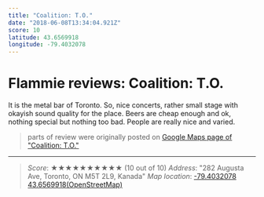```yaml
---
title: "Coalition: T.O."
date: "2018-06-08T13:34:04.921Z"
score: 10
latitude: 43.6569918
longitude: -79.4032078
---
```

# Flammie reviews: Coalition: T.O.

It is the metal bar of Toronto. So, nice concerts, rather small stage
with  okayish sound quality for the place. Beers are cheap enough and ok,
nothing special but nothing too bad. People are really nice and varied.

> parts of review were originally posted on [Google Maps page of
  "Coalition: T.O."](https://www.google.com/maps/place//data=!4m2!3m1!1s0x0:0x8b0fdd1b21a998b3)
---
> *Score*: ★★★★★★★★★★ (10 out of 10)
> *Address*: "282 Augusta Ave, Toronto, ON M5T 2L9, Kanada"
> *Map location*: [-79.4032078 43.6569918(OpenStreetMap)](https://www.openstreetmap.org/?mlat=43.6569918&mlon=-79.4032078&zoom=12)
